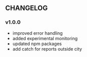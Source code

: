 ## CHANGELOG

### v1.0.0
- improved error handling
- added experimental monitoring
- updated npm packages
- add catch for reports outside city